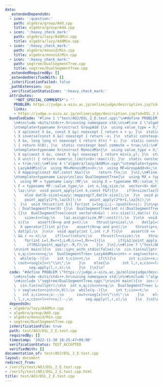 ```yaml
---
data:
  _extendedDependsOn:
  - icon: ':question:'
    path: algebra/group/Add.cpp
    title: algebra/group/Add.cpp
  - icon: ':heavy_check_mark:'
    path: algebra/lazy/AddMin.cpp
    title: algebra/lazy/AddMin.cpp
  - icon: ':heavy_check_mark:'
    path: algebra/monoid/Min.cpp
    title: algebra/monoid/Min.cpp
  - icon: ':heavy_check_mark:'
    path: segtree/DualSegmentTree.cpp
    title: segtree/DualSegmentTree.cpp
  _extendedRequiredBy: []
  _extendedVerifiedWith: []
  _isVerificationFailed: false
  _pathExtension: cpp
  _verificationStatusIcon: ':heavy_check_mark:'
  attributes:
    '*NOT_SPECIAL_COMMENTS*': ''
    PROBLEM: https://judge.u-aizu.ac.jp/onlinejudge/description.jsp?id=DSL_2_E
    links:
    - https://judge.u-aizu.ac.jp/onlinejudge/description.jsp?id=DSL_2_E
  bundledCode: "#line 1 \"test/AOJ/DSL_2_E.test.cpp\"\n#define PROBLEM \"https://judge.u-aizu.ac.jp/onlinejudge/description.jsp?id=DSL_2_E\"\
    \n#include <bits/stdc++.h>\nusing namespace std;\n\n#line 2 \"algebra/group/Add.cpp\"\
    \ntemplate<typename X>\nstruct GroupAdd {\n  using value_type = X;\n  static constexpr\
    \ X op(const X &x, const X &y) noexcept { return x + y; }\n  static constexpr\
    \ X inverse(const X &x) noexcept { return -x; }\n  static constexpr X power(const\
    \ X &x, long long n) noexcept { return X(n) * x; }\n  static constexpr X unit()\
    \ { return X(0); }\n  static constexpr bool commute = true;\n};\n#line 1 \"algebra/monoid/Min.cpp\"\
    \ntemplate<typename X>\nstruct MonoidMin{\n  using value_type = X;\n  static constexpr\
    \ X op(const X &x, const X &y) noexcept { return min(x,y); }\n  static constexpr\
    \ X unit() { return numeric_limits<X>::max()/2; }\n  static constexpr bool commute\
    \ = true;\n};\n#line 4 \"algebra/lazy/AddMin.cpp\"\ntemplate<typename X>\nstruct\
    \ LazyAddMin{\n  using MX=MonoidMin<X>;\n  using MF=GroupAdd<X>;\n  static constexpr\
    \ X mapping(const X&f,const X&x){\n    return f+x;\n  }\n};\n#line 1 \"segtree/DualSegmentTree.cpp\"\
    \ntemplate<typename Lazy>\nclass DualSegmentTree{\n  using MX = typename Lazy::MX;\n\
    \  using MF = typename Lazy::MF;\n  using X = typename MX::value_type;\n  using\
    \ F = typename MF::value_type;\n  int n,log,size;\n  vector<X> dat;\n  vector<F>\
    \ laz;\n\n  void point_apply(int k,const F&f){\n    if(k<size)laz[k]=MF::op(f,laz[k]);\n\
    \    else dat[k-size]=Lazy::mapping(f,dat[k-size]);\n  }\n  void push(int k){\n\
    \    point_apply(2*k,laz[k]);\n    point_apply(2*k+1,laz[k]);\n    laz[k]=MF::unit();\n\
    \  }\n  void thrust(int k){ for(int i=log;i;i--)push(k>>i); }\n\npublic:\n  DualSegmentTree()\
    \ : DualSegmentTree(0) {}\n  DualSegmentTree(int n):DualSegmentTree(vector<X>(n,MX::unit()))\
    \ {}\n  DualSegmentTree(const vector<X>&v) : n(v.size()),dat(v) {\n    for(log=1;(1<<log)<n;log++){}\n\
    \    size=1<<log;\n    laz.assign(size,MF::unit());\n  }\n\n  void set(int p,X\
    \ x){\n    assert(0<=p and p<n);\n    thrust(p+size);\n    dat[p]=x;\n  }\n\n\
    \  X operator[](int p){\n    assert(0<=p and p<n);\n    thrust(p+size);\n    return\
    \ dat[p];\n  }\n\n  void apply(int l,int r,F f){\n    assert(0 <= l && l <= r\
    \ && r <= n);\n    if(l==r)return;\n    thrust(l+=size);\n    thrust(r+=size-1);\n\
    \    for(int L=l,R=r+1;L<R;L>>=1,R>>=1){\n      if(L&1)point_apply(L++,f);\n \
    \     if(R&1)point_apply(--R,f);\n    }\n  }\n};\n#line 7 \"test/AOJ/DSL_2_E.test.cpp\"\
    \n\nint main(){\n  ios::sync_with_stdio(false);\n  cin.tie(nullptr);\n\n  int\
    \ n,q;cin>>n>>q;\n  DualSegmentTree< LazyAddMin<int> > seg(vector<int>(n,0));\n\
    \  while(q--){\n    int t;cin>>t;\n    if(t){\n      int x;cin>>x;x--;\n     \
    \ cout<<seg[x]<<\"\\n\";\n    }\n    else{\n      int l,r,x;cin>>l>>r>>x;l--;\n\
    \      seg.apply(l,r,x);\n    }\n  }\n}\n"
  code: "#define PROBLEM \"https://judge.u-aizu.ac.jp/onlinejudge/description.jsp?id=DSL_2_E\"\
    \n#include <bits/stdc++.h>\nusing namespace std;\n\n#include \"algebra/lazy/AddMin.cpp\"\
    \n#include \"segtree/DualSegmentTree.cpp\"\n\nint main(){\n  ios::sync_with_stdio(false);\n\
    \  cin.tie(nullptr);\n\n  int n,q;cin>>n>>q;\n  DualSegmentTree< LazyAddMin<int>\
    \ > seg(vector<int>(n,0));\n  while(q--){\n    int t;cin>>t;\n    if(t){\n   \
    \   int x;cin>>x;x--;\n      cout<<seg[x]<<\"\\n\";\n    }\n    else{\n      int\
    \ l,r,x;cin>>l>>r>>x;l--;\n      seg.apply(l,r,x);\n    }\n  }\n}\n"
  dependsOn:
  - algebra/lazy/AddMin.cpp
  - algebra/group/Add.cpp
  - algebra/monoid/Min.cpp
  - segtree/DualSegmentTree.cpp
  isVerificationFile: true
  path: test/AOJ/DSL_2_E.test.cpp
  requiredBy: []
  timestamp: '2022-11-30 18:25:47+09:00'
  verificationStatus: TEST_ACCEPTED
  verifiedWith: []
documentation_of: test/AOJ/DSL_2_E.test.cpp
layout: document
redirect_from:
- /verify/test/AOJ/DSL_2_E.test.cpp
- /verify/test/AOJ/DSL_2_E.test.cpp.html
title: test/AOJ/DSL_2_E.test.cpp
---
```

